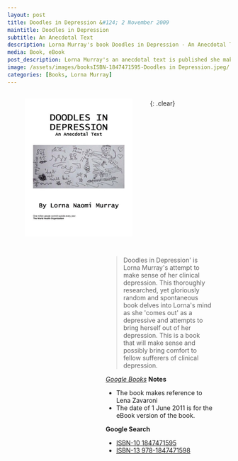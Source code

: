 ```yaml
---
layout: post
title: Doodles in Depression &#124; 2 November 2009
maintitle: Doodles in Depression
subtitle: An Anecdotal Text
description: Lorna Murray's book Doodles in Depression - An Anecdotal Text is published she makes referance to Lena Zavaroni.
media: Book, eBook
post_description: Lorna Murray's an anecdotal text is published she makes referance to Lena Zavaroni.
image: /assets/images/booksISBN-1847471595-Doodles in Depression.jpeg/
categories: [Books, Lorna Murray]
---
```


<figure class="fig1">
<img src="/assets/images/books/ISBN-1847471595-Doodles in Depression.jpeg">
</figure>

<figure class="fig2">
<blockquote>Doodles in Depression' is Lorna Murray's attempt to make sense of her clinical depression. This thoroughly researched, yet gloriously random and spontaneous book delves into Lorna's mind as she 'comes out' as a depressive and attempts to bring herself out of her depression. This is a book that will make sense and possibly bring comfort to fellow sufferers of clinical depression.</blockquote>
<cite><a href="https://books.google.co.uk/books?id=ZoydTXmpDpIC&printsec=frontcover&dq=ISBN+1847471595&hl=en&sa=X&ved=0ahUKEwjp0v_9iMnlAhXFTxUIHTgdCQ4Q6AEIKDAA#v=onepage&q=lena%20zavaroni&f=false">Google Books</a></cite>
<strong>Notes</strong>
<ul>
<li>The book makes reference to Lena Zavaroni</li>
<li>The date of 1 June 2011 is for the eBook version of the book.</li>
</ul>
<strong>Google Search</strong>
<ul>
<li><a href="https://www.google.com/search?q=ISBN+1847471595&oq=ISBN+1847471595&aqs=chrome..69i57j69i60l2.572j0j9&sourceid=chrome&ie=UTF-8">ISBN-10 1847471595</a></li>
<li><a href="https://www.google.com/search?q=ISBN+978-1847471598&oq=ISBN+978-1847471598&aqs=chrome..69i57.818j0j9&sourceid=chrome&ie=UTF-8">ISBN-13 978-1847471598</a></li>
</ul>
</figure>

<br />{: .clear}

<style>
.fig1 {float:left; width:48%;}
figcaption {float:left; width:100%;}

.fig2 {float:right; width:48%;}
figcaption {float:left; width:100%;}

@media only screen and (max-width: 700px) {
.fig1, .fig2 {float:left; width:100%;}
figcaption {float:left; width:90%; margin-bottom: 10px;}
}
</style>

